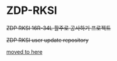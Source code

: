 # ZDP-RKSI
~~ZDP RKSI 16R-34L 활주로 공사하기 프로젝트~~

~~ZDP RKSI user update repository~~

[moved to here](https://gitlab.com/rs-flights/rksi-zdp-advanced/-/tree/main)
